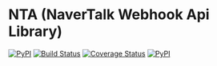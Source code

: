# NTA (NaverTalk Webhook Api Library)
[![PyPI](https://img.shields.io/pypi/v/nta.svg?v=1&maxAge=3601)](https://pypi.python.org/pypi/nta)
[![Build Status](https://travis-ci.org/HwangWonYo/nta.png?branch=master)](https://travis-ci.org/HwangWonYo/nta)
[![Coverage Status](https://coveralls.io/repos/github/HwangWonYo/nta/badge.png?branch=master)](https://coveralls.io/github/HwangWonYo/nta?branch=master)
[![PyPI](https://img.shields.io/pypi/l/nta.svg?v=1&maxAge=2592000)](https://pypi.python.org/pypi/nta)